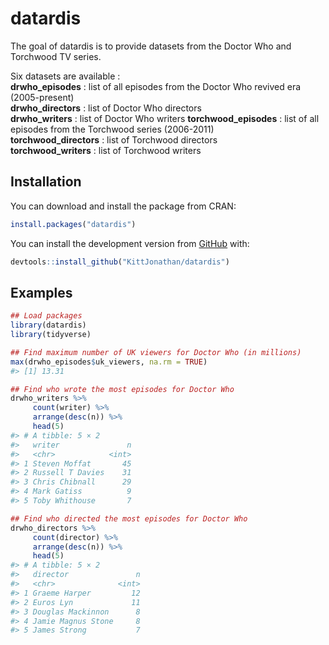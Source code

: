 
<!-- README.md is generated from README.Rmd. Please edit that file -->

# datardis

<!-- badges: start -->
<!-- badges: end -->

The goal of datardis is to provide datasets from the Doctor Who and
Torchwood TV series.

Six datasets are available :  
**drwho_episodes** : list of all episodes from the Doctor Who revived
era (2005-present)  
**drwho_directors** : list of Doctor Who directors  
**drwho_writers** : list of Doctor Who writers **torchwood_episodes** :
list of all episodes from the Torchwood series (2006-2011)  
**torchwood_directors** : list of Torchwood directors  
**torchwood_writers** : list of Torchwood writers

## Installation

You can download and install the package from CRAN:

``` r
install.packages("datardis")
```

You can install the development version from
[GitHub](https://github.com/) with:

``` r
devtools::install_github("KittJonathan/datardis")
```

## Examples

``` r
## Load packages
library(datardis)
library(tidyverse)

## Find maximum number of UK viewers for Doctor Who (in millions)
max(drwho_episodes$uk_viewers, na.rm = TRUE)
#> [1] 13.31

## Find who wrote the most episodes for Doctor Who
drwho_writers %>%
     count(writer) %>%
     arrange(desc(n)) %>%
     head(5)
#> # A tibble: 5 × 2
#>   writer               n
#>   <chr>            <int>
#> 1 Steven Moffat       45
#> 2 Russell T Davies    31
#> 3 Chris Chibnall      29
#> 4 Mark Gatiss          9
#> 5 Toby Whithouse       7

## Find who directed the most episodes for Doctor Who
drwho_directors %>%
     count(director) %>%
     arrange(desc(n)) %>%
     head(5)
#> # A tibble: 5 × 2
#>   director               n
#>   <chr>              <int>
#> 1 Graeme Harper         12
#> 2 Euros Lyn             11
#> 3 Douglas Mackinnon      8
#> 4 Jamie Magnus Stone     8
#> 5 James Strong           7
```
